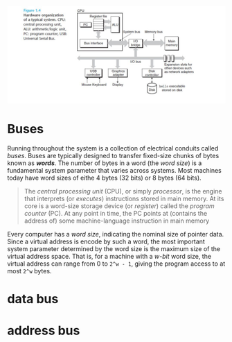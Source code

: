 ![hardware organization](graphs/hardwareOrganization.jpg)

# Buses

Running throughout the system is a collection of electrical conduits called *buses*. Buses are typically designed to transfer fixed-size chunks of bytes known as ***words***. The number of bytes in a word (the *word size*) is a fundamental system parameter that varies across systems. Most machines today have word sizes of eithe 4 bytes (32 bits) or 8 bytes (64 bits).

> The *central processing unit* (CPU), or simply *processor*, is the engine that interprets (or *executes*) instructions stored in main memory. At its core is a word-size storage device (or *register*) called the *program counter* (PC). At any point in time, the PC points at (contains the address of) some machine-language instruction in main memory

Every computer has a *word size*, indicating the nominal size of pointer data. Since a virtual address is encode by such a word, the most important system parameter determined by the word size is the maximum size of the virtual address space. That is, for a machine with a *w-bit* word size, the virtual address can range from 0 to `2^w - 1`, giving the program access to at most `2^w` bytes.

# data bus

# address bus